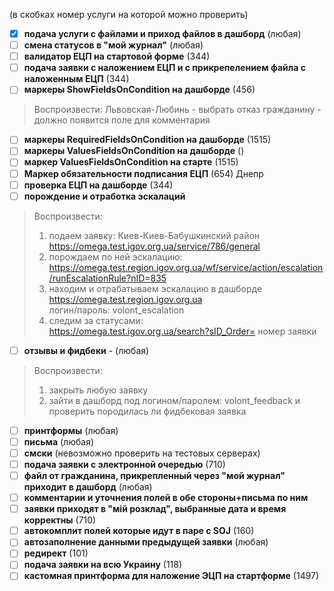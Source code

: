 (в скобках номер услуги на которой можно проверить)
- [x] **подача услуги с файлами и приход файлов в дашборд** (любая)
- [ ] **смена статусов в "мой журнал"** (любая)
- [ ] **валидатор ЕЦП на стартовой форме** (344)
- [ ] **подача заявки с наложением ЕЦП и с прикрепелением файла с наложенным ЕЦП** (344)
- [ ] **маркеры ShowFieldsOnCondition на дашборде** (456)  
> Воспроизвести: Львовская-Любинь - выбрать отказ гражданину - должно появится поле для комментария

- [ ] **маркеры RequiredFieldsOnCondition на дашборде** (1515)
- [ ] **маркеры ValuesFieldsOnCondition на дашборде** ()
- [ ] **маркер ValuesFieldsOnCondition на старте** (1515)
- [ ] **Маркер обязательности подписания ЕЦП** (654) Днепр
- [ ] **проверка ЕЦП на дашборде** (344)
- [ ] **порождение и отработка эскалаций**
> Воспроизвести:  
> 1. подаем заявку: Киев-Киев-Бабушкинский район  
> https://omega.test.igov.org.ua/service/786/general  
> 2. порождаем по ней эскалацию:  
> https://omega.test.region.igov.org.ua/wf/service/action/escalation/runEscalationRule?nID=835  
> 3. находим и отрабатываем эскалацию в дашборде  
> https://omega.test.region.igov.org.ua  
> логин/пароль: volont_escalation  
> 4. следим за статусами:  
> https://omega.test.igov.org.ua/search?sID_Order= номер заявки  

- [ ] **отзывы и фидбеки** - (любая)
> Воспроизвести:  
> 1. закрыть любую заявку  
> 2. зайти в дашборд под логином/паролем: volont_feedback и проверить породилась ли фидбековая заявка  
- [ ] **принтформы** (любая)
- [ ] **письма** (любая)
- [ ] **смски** (невозможно проверить на тестовых серверах)
- [ ] **подача заявки с электронной очередью** (710)
- [ ] **файл от гражданина, прикрепленный через "мой журнал" приходит в дашборд** (любая)
- [ ] **комментарии и уточнения полей в обе стороны+письма по ним**
- [ ] **заявки приходят в "мій розклад", выбранные дата и время корректны** (710)
- [ ] **автокомплит полей которые идут в паре с SOJ** (160)
- [ ] **автозаполнение данными предыдущей заявки** (любая)
- [ ] **редирект** (101)
- [ ] **подача заявки на всю Украину** (118)
- [ ] **кастомная принтформа для наложение ЭЦП на стартформе** (1497)

